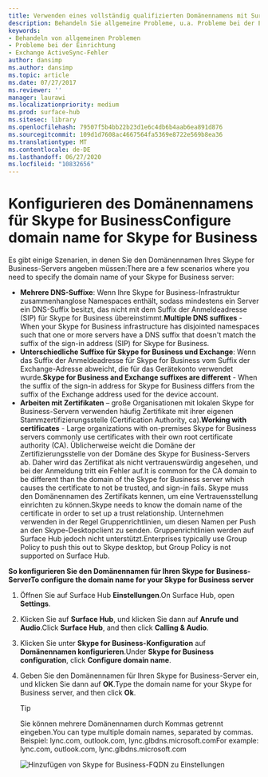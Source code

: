 ```yaml
---
title: Verwenden eines vollständig qualifizierten Domänennamens mit Surface Hub
description: Behandeln Sie allgemeine Probleme, u.a. Probleme bei der Einrichtung und Exchange ActiveSync-Fehler.
keywords:
- Behandeln von allgemeinen Problemen
- Probleme bei der Einrichtung
- Exchange ActiveSync-Fehler
author: dansimp
ms.author: dansimp
ms.topic: article
ms.date: 07/27/2017
ms.reviewer: ''
manager: laurawi
ms.localizationpriority: medium
ms.prod: surface-hub
ms.sitesec: library
ms.openlocfilehash: 79507f5b4bb22b23d1e6c4db6b4aab6ea891d876
ms.sourcegitcommit: 109d1d7608ac4667564fa5369e8722e569b8ea36
ms.translationtype: MT
ms.contentlocale: de-DE
ms.lasthandoff: 06/27/2020
ms.locfileid: "10832656"
---
```

# <span data-ttu-id="47dee-106">Konfigurieren des Domänennamens für Skype for Business</span><span class="sxs-lookup"><span data-stu-id="47dee-106">Configure domain name for Skype for Business</span></span>

<span data-ttu-id="47dee-107">Es gibt einige Szenarien, in denen Sie den Domänennamen Ihres Skype for Business-Servers angeben müssen:</span><span class="sxs-lookup"><span data-stu-id="47dee-107">There are a few scenarios where you need to specify the domain name of your Skype for Business server:</span></span>
- <span data-ttu-id="47dee-108">**Mehrere DNS-Suffixe**: Wenn Ihre Skype for Business-Infrastruktur zusammenhanglose Namespaces enthält, sodass mindestens ein Server ein DNS-Suffix besitzt, das nicht mit dem Suffix der Anmeldeadresse (SIP) für Skype for Business übereinstimmt.</span><span class="sxs-lookup"><span data-stu-id="47dee-108">**Multiple DNS suffixes** - When your Skype for Business infrastructure has disjointed namespaces such that one or more servers have a DNS suffix that doesn't match the suffix of the sign-in address (SIP) for Skype for Business.</span></span>  
- <span data-ttu-id="47dee-109">**Unterschiedliche Suffixe für Skype for Business und Exchange**: Wenn das Suffix der Anmeldeadresse für Skype for Business vom Suffix der Exchange-Adresse abweicht, die für das Gerätekonto verwendet wurde.</span><span class="sxs-lookup"><span data-stu-id="47dee-109">**Skype for Business and Exchange suffixes are different** - When the suffix of the sign-in address for Skype for Business differs from the suffix of the Exchange address used for the device account.</span></span>
- <span data-ttu-id="47dee-110">**Arbeiten mit Zertifikaten** – große Organisationen mit lokalen Skype for Business-Servern verwenden häufig Zertifikate mit ihrer eigenen Stammzertifizierungsstelle (Certification Authority, ca).</span><span class="sxs-lookup"><span data-stu-id="47dee-110">**Working with certificates** - Large organizations with on-premises Skype for Business servers commonly use certificates with their own root certificate authority (CA).</span></span> <span data-ttu-id="47dee-111">Üblicherweise weicht die Domäne der Zertifizierungsstelle von der Domäne des Skype for Business-Servers ab. Daher wird das Zertifikat als nicht vertrauenswürdig angesehen, und bei der Anmeldung tritt ein Fehler auf.</span><span class="sxs-lookup"><span data-stu-id="47dee-111">It is common for the CA domain to be different than the domain of the Skype for Business server which causes the certificate to not be trusted, and sign-in fails.</span></span>  <span data-ttu-id="47dee-112">Skype muss den Domänennamen des Zertifikats kennen, um eine Vertrauensstellung einrichten zu können.</span><span class="sxs-lookup"><span data-stu-id="47dee-112">Skype needs to know the domain name of the certificate in order to set up a trust relationship.</span></span> <span data-ttu-id="47dee-113">Unternehmen verwenden in der Regel Gruppenrichtlinien, um diesen Namen per Push an den Skype-Desktopclient zu senden. Gruppenrichtlinien werden auf Surface Hub jedoch nicht unterstützt.</span><span class="sxs-lookup"><span data-stu-id="47dee-113">Enterprises typically use Group Policy to push this out to Skype desktop, but Group Policy is not supported on Surface Hub.</span></span>

**<span data-ttu-id="47dee-114">So konfigurieren Sie den Domänennamen für Ihren Skype for Business-Server</span><span class="sxs-lookup"><span data-stu-id="47dee-114">To configure the domain name for your Skype for Business server</span></span>**</br>
1. <span data-ttu-id="47dee-115">Öffnen Sie auf Surface Hub **Einstellungen**.</span><span class="sxs-lookup"><span data-stu-id="47dee-115">On Surface Hub, open **Settings**.</span></span>
2. <span data-ttu-id="47dee-116">Klicken Sie auf **Surface Hub**, und klicken Sie dann auf **Anrufe und Audio**.</span><span class="sxs-lookup"><span data-stu-id="47dee-116">Click **Surface Hub**, and then click **Calling & Audio**.</span></span> 
3. <span data-ttu-id="47dee-117">Klicken Sie unter **Skype for Business-Konfiguration** auf **Domänennamen konfigurieren**.</span><span class="sxs-lookup"><span data-stu-id="47dee-117">Under **Skype for Business configuration**, click **Configure domain name**.</span></span> 
4. <span data-ttu-id="47dee-118">Geben Sie den Domänennamen für Ihren Skype for Business-Server ein, und klicken Sie dann auf **OK**.</span><span class="sxs-lookup"><span data-stu-id="47dee-118">Type the domain name for your Skype for Business server, and then click **Ok**.</span></span> 
   > [!TIP]
   > <span data-ttu-id="47dee-119">Sie können mehrere Domänennamen durch Kommas getrennt eingeben.</span><span class="sxs-lookup"><span data-stu-id="47dee-119">You can type multiple domain names, separated by commas.</span></span> <br> <span data-ttu-id="47dee-120">Beispiel: lync.com, outlook.com, lync.glbdns.microsoft.com</span><span class="sxs-lookup"><span data-stu-id="47dee-120">For example: lync.com, outlook.com, lync.glbdns.microsoft.com</span></span>

    ![Hinzufügen von Skype for Business-FQDN zu Einstellungen](images/system-settings-add-fqdn.png)
